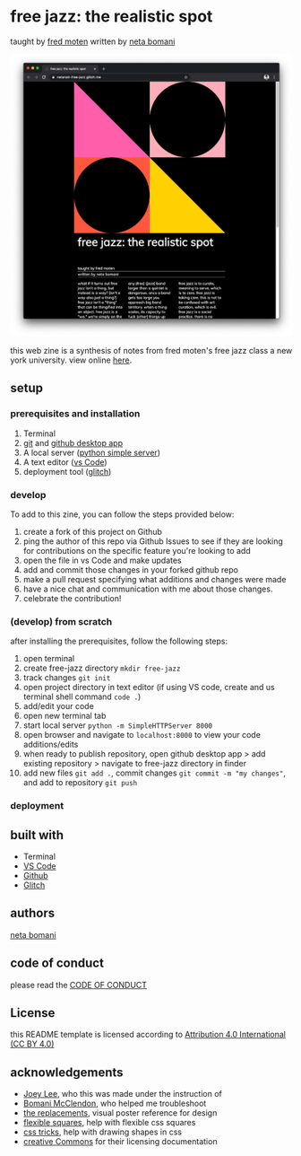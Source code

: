 <!-- Every README should start with an H1 -->
# free jazz: the realistic spot
taught by [fred moten](https://tisch.nyu.edu/about/directory/performance-studies/fred-moten)
written by [neta bomani](https://netabomani.com)

![a screenshot of the webpage, which is stylized in minimal swiss design](screenshot.png)

<!-- A one sentence description of the project or assignment -->
this web zine is a synthesis of notes from fred moten's free jazz class a new york university. 
view online [here](https://netanoir-free-jazz.glitch.me/).

<!-- It is essential to describe how to set up your project -->
## setup

<!-- Any knowledge or tools you will need before hand -->
### prerequisites and installation

1. Terminal
2. [git](https://git-scm.com/downloads) and [github desktop app](https://desktop.github.com/)
3. A local server ([python simple server](https://docs.python.org/2/library/simplehttpserver.html))
3. A text editor ([vs Code](https://code.visualstudio.com/))
4. deployment tool ([glitch](https://glitch.me))

<!-- Write instructions on how to start working on your project -->
### develop

To add to this zine, you can follow the steps provided below:
1. create a fork of this project on Github
2. ping the author of this repo via Github Issues to see if they are looking for contributions on the specific feature you're looking to add
3. open the file in vs Code and make updates 
4. add and commit those changes in your forked github repo
5. make a pull request specifying what additions and changes were made
6. have a nice chat and communication with me about those changes. 
7. celebrate the contribution! 

### (develop) from scratch
after installing the prerequisites, follow the following steps:
1. open terminal
2. create free-jazz directory `mkdir free-jazz`
3. track changes `git init `
4. open project directory in text editor (if using VS code, create and us terminal shell command `code .`)
5. add/edit your code
6. open new terminal tab
7. start local server `python -m SimpleHTTPServer 8000`
8. open browser and navigate to `localhost:8000` to view your code additions/edits
8. when ready to publish repository, open github desktop app > add existing repository > navigate to free-jazz directory in finder
9. add new files `git add .`, commit changes `git commit -m "my changes"`, and add to repository `git push`

<!-- Notes about the deployment -->
### deployment

## built with

* Terminal
* [VS Code](https://code.visualstudio.com/)
* [Github](https://github.com) 
* [Glitch](https://glitch.me)

## authors

[neta bomani](https://netabomani.com)

## code of conduct

please read the [CODE OF CONDUCT](https://www.mozilla.org/en-US/about/governance/policies/participation/) 

## License

this README template is licensed according to [Attribution 4.0 International (CC BY 4.0) ](https://creativecommons.org/licenses/by/4.0/)

<!-- thank and reference all the things that made your project happen -->
## acknowledgements

* [Joey Lee](https://jk-lee.com/), who this was made under the instruction of 
* [Bomani McClendon](https://bomani.xyz), who helped me troubleshoot
* [the replacements](https://www.swissted.com/products/the-replacements-at-cabaret-metro-1985), visual poster reference for design
* [flexible squares](https://codepen.io/stevemckinney/pen/dGzXwO), help with flexible css squares
* [css tricks](https://css-tricks.com/the-shapes-of-css/), help with drawing shapes in css
* [creative Commons](https://creativecommons.org/licenses/by/4.0/) for their licensing documentation
